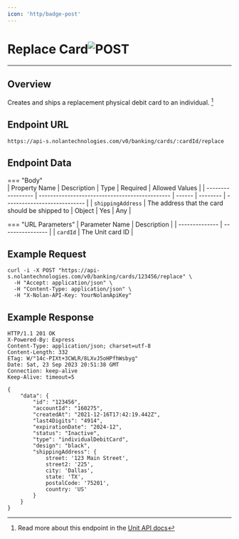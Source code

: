 ```yaml
---
icon: 'http/badge-post'
---
```


<h1 class=article-title>Replace Card<img class="article-title-image" src="/assets/images/badge-post.svg" alt="POST"/></h1>

---

## Overview
Creates and ships a replacement physical debit card to an individual. [^ 1]

## Endpoint URL
`https://api-s.nolantechnologies.com/v0/banking/cards/:cardId/replace`

## Endpoint Data
=== "Body"    
    | Property Name     | Description                                    | Type   | Required | Allowed Values               |
    | ----------------- | ---------------------------------------------- | ------ | -------- | ---------------------------- |
    | `shippingAddress` | The address that the card should be shipped to | Object | Yes      | Any                          | 

=== "URL Parameters"
    | Parameter Name | Description      | 
    | -------------- | ---------------- |
    | `cardId`       | The Unit card ID |
    

## Example Request
```text
curl -i -X POST "https://api-s.nolantechnologies.com/v0/banking/cards/123456/replace" \
  -H "Accept: application/json" \
  -H "Content-Type: application/json" \
  -H "X-Nolan-API-Key: YourNolanApiKey" 
```

## Example Response
```text
HTTP/1.1 201 OK
X-Powered-By: Express
Content-Type: application/json; charset=utf-8
Content-Length: 332
ETag: W/"14c-PIXt+3CWLR/8LXvJ5oHPfhWsbyg"
Date: Sat, 23 Sep 2023 20:51:38 GMT
Connection: keep-alive
Keep-Alive: timeout=5

{
    "data": {
        "id": "123456",
        "accountId": "160275",
        "createdAt": "2021-12-16T17:42:19.442Z",
        "last4Digits": "4914",
        "expirationDate": "2024-12",
        "status": "Inactive",
        "type": "individualDebitCard",
        "design": "black",
        "shippingAddress": {
            street: '123 Main Street',
            street2: '225',
            city: 'Dallas',
            state: 'TX',
            postalCode: '75201',
            country: 'US'
        }
    }
}
```

[^ 1]: Read more about this endpoint in the <a target="_blank" rel="noopener noreferrer" href="https://docs.unit.co/cards#replace-card">Unit API docs</a>


